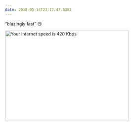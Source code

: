 ```yaml
---
date: 2018-05-14T23:17:47.538Z
---
```


“blazingly fast” 😏

<img src="/assets/notes/blazingly-fast.png" srcset="/assets/notes/blazingly-fast.png, /assets/notes/blazingly-fast@2x.png 2x" alt="Your internet speed is 420 Kbps" width="400" height="294">
